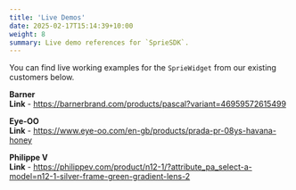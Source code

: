 ```yaml
---
title: 'Live Demos'
date: 2025-02-17T15:14:39+10:00
weight: 8
summary: Live demo references for `SprieSDK`.
---
```


You can find live working examples for the `SprieWidget` from our existing customers below.

**Barner**  
**Link** - <https://barnerbrand.com/products/pascal?variant=46959572615499>  

**Eye-OO**  
**Link** - <https://www.eye-oo.com/en-gb/products/prada-pr-08ys-havana-honey>  

**Philippe V**  
**Link** - <https://philippev.com/product/n12-1/?attribute_pa_select-a-model=n12-1-silver-frame-green-gradient-lens-2>

